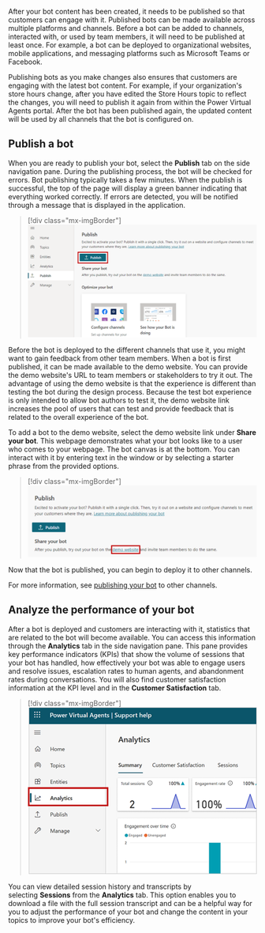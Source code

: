 After your bot content has been created, it needs to be published so that customers can engage with it. Published bots can be made available across multiple platforms and channels. Before a bot can be added to channels, interacted with, or used by team members, it will need to be published at least once. For example, a bot can be deployed to organizational websites, mobile applications, and messaging platforms such as Microsoft Teams or Facebook.

Publishing bots as you make changes also ensures that customers are engaging with the latest bot content. For example, if your organization's store hours change, after you have edited the Store Hours topic to reflect the changes, you will need to publish it again from within the Power Virtual Agents portal. After the bot has been published again, the updated content will be used by all channels that the bot is configured on.

## Publish a bot

When you are ready to publish your bot, select the **Publish** tab on the side navigation pane. During the publishing process, the bot will be checked for errors. Bot publishing typically takes a few minutes. When the publish is successful, the top of the page will display a green banner indicating that everything worked correctly. If errors are detected, you will be notified through a message that is displayed in the application.

> [!div class="mx-imgBorder"]
> [![publish a bot](../media/power-virtual-agents-6-1-ssm.png)](../media/power-virtual-agents-6-1-ssm.png#lightbox)

Before the bot is deployed to the different channels that use it, you might want to gain feedback from other team members. When a bot is first published, it can be made available to the demo website. You can provide the demo website's URL to team members or stakeholders to try it out. The advantage of using the demo website is that the experience is different than testing the bot during the design process. Because the test bot experience is only intended to allow bot authors to test it, the demo website link increases the pool of users that can test and provide feedback that is related to the overall experience of the bot.

To add a bot to the demo website, select the demo website link under **Share your bot**. This webpage demonstrates what your bot looks like to a user who comes to your webpage. The bot canvas is at the bottom. You can interact with it by entering text in the window or by selecting a starter phrase from the provided options.

> [!div class="mx-imgBorder"]
> [![demo your bot](../media/power-virtual-agents-6-2-ssm.png)](../media/power-virtual-agents-6-2-ssm.png#lightbox)

Now that the bot is published, you can begin to deploy it to other channels.

For more information, see [publishing your bot](https://docs.microsoft.com/power-virtual-agents/publication-fundamentals-publish-channels/?azure-portal=true) to other channels. 

## Analyze the performance of your bot

After a bot is deployed and customers are interacting with it, statistics that are related to the bot will become available. You can access this information through the **Analytics** tab in the side navigation pane. This pane provides key performance indicators (KPIs) that show the volume of sessions that your bot has handled, how effectively your bot was able to engage users and resolve issues, escalation rates to human agents, and abandonment rates during conversations. You will also find customer satisfaction information at the KPI level and in the **Customer Satisfaction** tab.

> [!div class="mx-imgBorder"]
> [![analytics on bot performance](../media/power-virtual-agents-6-3-ssm.png)](../media/power-virtual-agents-6-3-ssm.png#lightbox)

You can view detailed session history and transcripts by selecting **Sessions** from the **Analytics** tab. This option enables you to download a file with the full session transcript and can be a helpful way for you to adjust the performance of your bot and change the content in your topics to improve your bot's efficiency.
